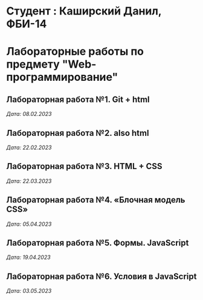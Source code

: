 # Студент : Каширский Данил, ФБИ-14

# Лабораторные работы по предмету "Web-программирование"

## Лабораторная работа №1.  Git + html

*Дата: 08.02.2023*

## Лабораторная работа №2.  also html

*Дата: 22.02.2023*

## Лабораторная работа №3.  HTML + CSS

*Дата: 22.03.2023*

## Лабораторная работа №4.  «Блочная модель CSS»

*Дата: 05.04.2023*

## Лабораторная работа №5.  Формы. JavaScript

*Дата: 19.04.2023*

## Лабораторная работа №6.  Условия в JavaScript

*Дата: 03.05.2023*
